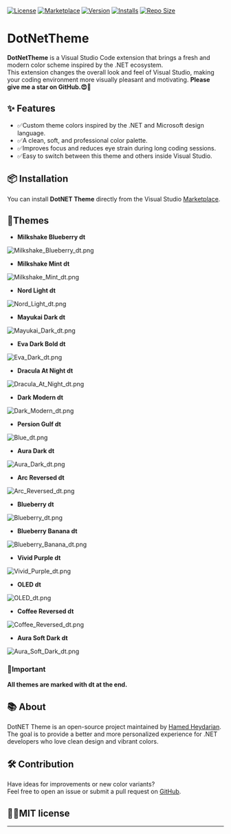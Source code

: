 

[![License](https://img.shields.io/github/license/hheydarian/DotNetTheme-VSCode)](https://github.com/hheydarian/DotNetTheme-VSCode/blob/main/LICENSE)
[![Marketplace](https://img.shields.io/badge/Marketplace-DotNetTheme--VSCode-blueviolet?logo=visualstudiocode)](https://marketplace.visualstudio.com/items?itemName=HamedHeydarian.dotnettheme-vscode)
[![Version](https://img.shields.io/visual-studio-marketplace/v/HamedHeydarian.dotnettheme-vscode?label=version)](https://marketplace.visualstudio.com/items?itemName=HamedHeydarian.dotnettheme-vscode)
[![Installs](https://img.shields.io/visual-studio-marketplace/i/HamedHeydarian.dotnettheme-vscode?label=downloads)](https://marketplace.visualstudio.com/items?itemName=HamedHeydarian.dotnettheme-vscode)
[![Repo Size](https://img.shields.io/github/repo-size/hheydarian/DotNetTheme-VSCode)](https://github.com/hheydarian/DotNetTheme-VSCode)


# DotNetTheme

**DotNetTheme** is a Visual Studio Code extension that brings a fresh and modern color scheme inspired by the .NET ecosystem.  
This extension changes the overall look and feel of Visual Studio, making your coding environment more visually pleasant and motivating.
**Please give me a star on GitHub.😍💖**

## ✨ Features
- ✅Custom theme colors inspired by the .NET and Microsoft design language.
- ✅A clean, soft, and professional color palette.
- ✅Improves focus and reduces eye strain during long coding sessions.
- ✅Easy to switch between this theme and others inside Visual Studio.

## 📦 Installation
You can install **DotNET Theme** directly from the Visual Studio [Marketplace](https://marketplace.visualstudio.com/items?itemName=HamedHeydarian.dotnettheme-vscode).

## 🌈Themes
- **Milkshake Blueberry dt**

![Milkshake_Blueberry_dt.png](dotnettheme/Preview/Milkshake%20Blueberry%20dt.png)

- **Milkshake Mint dt**

![Milkshake_Mint_dt.png](dotnettheme/Preview/Milkshake%20Mint%20dt.png)

- **Nord Light dt**

![Nord_Light_dt.png](dotnettheme/Preview/Nord%20Light%20dt.png)

- **Mayukai Dark dt**

![Mayukai_Dark_dt.png](dotnettheme/Preview/Mayukai%20Dark%20dt.png)

- **Eva Dark Bold dt**

![Eva_Dark_dt.png](dotnettheme/Preview/Eva%20Dark%20Bold%20dt.png)

- **Dracula At Night dt**

![Dracula_At_Night_dt.png](dotnettheme/Preview/Dracula%20At%20Night%20dt.png)

- **Dark Modern dt**

![Dark_Modern_dt.png](dotnettheme/Preview/Dark%20Modern%20dt.png)

- **Persion Gulf dt**

![Blue_dt.png](dotnettheme/Preview/Persion%20Gulf%20dt.png)

- **Aura Dark dt**

![Aura_Dark_dt.png](dotnettheme/Preview/Aura%20Dark%20dt.png)

- **Arc Reversed dt**

![Arc_Reversed_dt.png](dotnettheme/Preview/Arc%20Reversed%20dt.png)

- **Blueberry dt**

![Blueberry_dt.png](dotnettheme/Preview/Blueberry%20dt.png)

- **Blueberry Banana dt**

![Blueberry_Banana_dt.png](dotnettheme/Preview/Blueberry%20Banana%20dt.png)

- **Vivid Purple dt**

![Vivid_Purple_dt.png](dotnettheme/Preview/Vivid%20Purple%20dt.png)

- **OLED dt**

![OLED_dt.png](dotnettheme/Preview/OLED%20dt.png)

- **Coffee Reversed dt**

![Coffee_Reversed_dt.png](dotnettheme/Preview/Coffee%20Reversed%20dt.png)

- **Aura Soft Dark dt**

![Aura_Soft_Dark_dt.png](dotnettheme/Preview/Aura%20Soft%20Dark%20dt.png)

### 🔴Important

**All themes are marked with dt at the end.**

## 📚 About
DotNET Theme is an open-source project maintained by [Hamed Heydarian](https://github.com/hheydarian).  
The goal is to provide a better and more personalized experience for .NET developers who love clean design and vibrant colors.

## 🛠 Contribution
Have ideas for improvements or new color variants?  
Feel free to open an issue or submit a pull request on [GitHub](https://github.com/hheydarian/DotNetTheme-VSCode).


## 👮‍♂️MIT license
---


